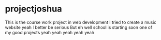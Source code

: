 # projectjoshua
This is the course work  project in web development
I tried to create a music website
yeah
I better be serious 
But eh
well school is starting soon
one of my good projects
yeah
yeah
yeah
yeah
yeah

